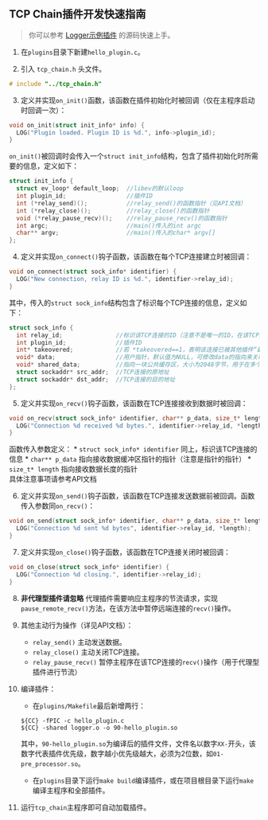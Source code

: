 TCP Chain插件开发快速指南
-----------------------
> 你可以参考 [Logger示例插件](../plugins/logger.c) 的源码快速上手。

1. 在`plugins`目录下新建`hello_plugin.c`。

2. 引入 `tcp_chain.h` 头文件。
```C
# include "../tcp_chain.h"
```

3. 定义并实现`on_init()`函数，该函数在插件初始化时被回调（仅在主程序启动时回调一次）：
```C
void on_init(struct init_info* info) {
  LOG("Plugin loaded. Plugin ID is %d.", info->plugin_id);
}
```
`on_init()`被回调时会传入一个`struct init_info`结构，包含了插件初始化时所需要的信息，定义如下：
```C
struct init_info {
  struct ev_loop* default_loop;  //libev的默认loop
  int plugin_id;                 //插件ID
  int (*relay_send)();           //relay_send()的函数指针（见API文档）
  int (*relay_close)();          //relay_close()的函数指针
  void (*relay_pause_recv)();    //relay_pause_recv()的函数指针
  int argc;                      //main()传入的int argc
  char** argv;                   //main()传入的char* argv[]
};
```

4. 定义并实现`on_connect()`钩子函数，该函数在每个TCP连接建立时被回调：
```C
void on_connect(struct sock_info* identifier) {
  LOG("New connection, relay ID is %d.", identifier->relay_id);
}
```
其中，传入的`struct sock_info`结构包含了标识每个TCP连接的信息，定义如下：
```C
struct sock_info {
  int relay_id;               //标识该TCP连接的ID（注意不是唯一的ID，在该TCP连接关闭后，该ID的值会被复用）
  int plugin_id;              //插件ID
  int* takeovered;            //若 *takeovered==1，表明该连接已被其他插件“最终处理”（代理/转发）
  void* data;                 //用户指针，默认值为NULL，可修改data的指向来关联该TCP连接的自定义数据
  void* shared_data;          //指向一块公共缓存区，大小为2048字节，用于在多个插件之间共享数据。除非realloc()调用，请勿修改shared_data的指向（待进一步讨论）
  struct sockaddr* src_addr;  //TCP连接的原地址
  struct sockaddr* dst_addr;  //TCP连接的目的地址
};
```

5. 定义并实现`on_recv()`钩子函数，该函数在TCP连接接收到数据时被回调：
```C
void on_recv(struct sock_info* identifier, char** p_data, size_t* length) {
  LOG("Connection %d received %d bytes.", identifier->relay_id, *length);
}
```
函数传入参数定义：
    * `struct sock_info* identifier` 同上，标识该TCP连接的信息
    * `char** p_data` 指向接收数据缓冲区指针的指针（注意是指针的指针）
    * `size_t* length` 指向接收数据长度的指针  
    具体注意事项请参考API文档

6. 定义并实现`on_send()`钩子函数，该函数在TCP连接发送数据前被回调。函数传入参数同`on_recv()`：
```C
void on_send(struct sock_info* identifier, char** p_data, size_t* length) {
  LOG("Connection %d sent %d bytes", identifier->relay_id, *length);
}
```

7. 定义并实现`on_close()`钩子函数，该函数在TCP连接关闭时被回调：
```C
void on_close(struct sock_info* identifier) {
  LOG("Connection %d closing.", identifier->relay_id);
}
```

8. **非代理型插件请忽略** 代理插件需要响应主程序的节流请求，实现`pause_remote_recv()`方法，在该方法中暂停远端连接的`recv()`操作。

9. 其他主动行为操作（详见API文档）：
    * `relay_send()` 主动发送数据。
    * `relay_close()` 主动关闭TCP连接。
    * `relay_pause_recv()` 暂停主程序在该TCP连接的`recv()`操作（用于代理型插件进行节流）

10. 编译插件：
    * 在`plugins/Makefile`最后新增两行：
    ```
    ${CC} -fPIC -c hello_plugin.c
    ${CC} -shared logger.o -o 90-hello_plugin.so
    ```
    其中，`90-hello_plugin.so`为编译后的插件文件，文件名以数字`XX-`开头，该数字代表插件优先级，数字越小优先级越大，必须为2位数，如`01-pre_processor.so`。
    * 在`plugins`目录下运行`make build`编译插件，或在项目根目录下运行`make`编译主程序和全部插件。

11. 运行`tcp_chain`主程序即可自动加载插件。

